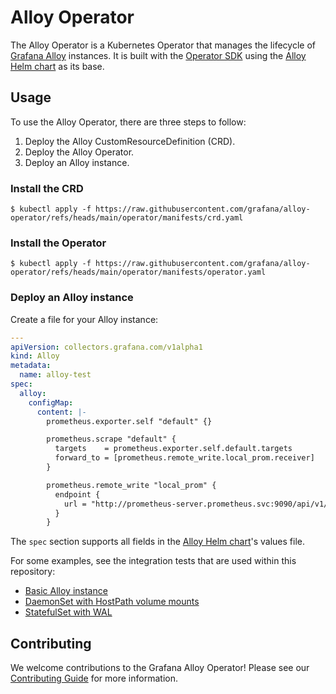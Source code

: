 # Alloy Operator

The Alloy Operator is a Kubernetes Operator that manages the lifecycle of [Grafana Alloy](https://grafana.com/docs/alloy/latest/)
instances. It is built with the [Operator SDK](https://sdk.operatorframework.io/) using the [Alloy Helm chart](https://github.com/grafana/alloy/tree/main/operations/helm/charts/alloy)
as its base.

## Usage

To use the Alloy Operator, there are three steps to follow:

1. Deploy the Alloy CustomResourceDefinition (CRD).
2. Deploy the Alloy Operator.
3. Deploy an Alloy instance.

### Install the CRD

```shell
$ kubectl apply -f https://raw.githubusercontent.com/grafana/alloy-operator/refs/heads/main/operator/manifests/crd.yaml
```

### Install the Operator

```shell
$ kubectl apply -f https://raw.githubusercontent.com/grafana/alloy-operator/refs/heads/main/operator/manifests/operator.yaml
```

### Deploy an Alloy instance

Create a file for your Alloy instance:

```yaml
---
apiVersion: collectors.grafana.com/v1alpha1
kind: Alloy
metadata:
  name: alloy-test
spec:
  alloy:
    configMap:
      content: |-
        prometheus.exporter.self "default" {}

        prometheus.scrape "default" {
          targets    = prometheus.exporter.self.default.targets
          forward_to = [prometheus.remote_write.local_prom.receiver]
        }

        prometheus.remote_write "local_prom" {
          endpoint {
            url = "http://prometheus-server.prometheus.svc:9090/api/v1/write"
          }
        }
```

The `spec` section supports all fields in the
[Alloy Helm chart](https://github.com/grafana/alloy/tree/main/operations/helm/charts/alloy)'s values file.

For some examples, see the integration tests that are used within this repository:

*   [Basic Alloy instance](tests/integration/basic/alloy.yaml)
*   [DaemonSet with HostPath volume mounts](tests/integration/daemonset-with-volumes/alloy.yaml)
*   [StatefulSet with WAL](tests/integration/statefulset-with-wal/alloy.yaml)

## Contributing

We welcome contributions to the Grafana Alloy Operator! Please see our [Contributing Guide](./CONTRIBUTING.md) for more information.
